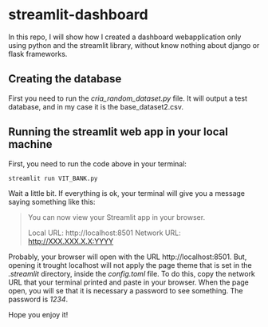# streamlit-dashboard
 In this repo, I will show how I created a dashboard webapplication only using python and the streamlit library, without know nothing about django or flask frameworks.
 
 ## Creating the database
 First you need to run the *cria_random_dataset.py* file. It will output a test database, and in my case it is the base_dataset2.csv.
 
 ## Running the streamlit web app in your local machine
First, you need to run the code above in your terminal: 
 
 ```
 streamlit run VIT_BANK.py
 ```
 
Wait a little bit. If everything is ok, your terminal will give you a message saying something like this:

> You can now view your Streamlit app in your browser.
>
>  Local URL: http://localhost:8501
>  Network URL: http://XXX.XXX.X.X:YYYY

Probably, your browser will open with the URL http://localhost:8501. But, opening it trought localhost will not apply the page theme that is set in the *.streamlit* directory, inside the *config.toml* file. To do this, copy the network URL that your terminal printed and paste in your browser. When the page open, you will se that it is necessary a password to see something. The password is *1234*.

Hope you enjoy it!
